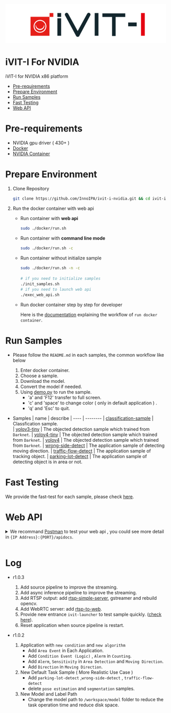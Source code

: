 ![LOGO](docs/images/iVIT-I-Logo-B.png)

# iVIT-I For NVIDIA
iVIT-I for NVIDIA x86 platform

* [Pre-requirements](#pre-requirements)
* [Prepare Environment](#prepare-environment)
* [Run Samples](#run-samples)
* [Fast Testing](#fast-testing)
* [Web API](#web-api)

# Pre-requirements
* NVIDIA gpu driver ( 430+ )
* [Docker](https://max-c.notion.site/Install-Docker-9a0927c9b8aa4455b66548843246152f)
* [NVIDIA Container](https://max-c.notion.site/Install-NVIDIA-Docker-b15e1b2930f646f389675bde6a04c9e2)


# Prepare Environment

1. Clone Repository

    ```bash
    git clone https://github.com/InnoIPA/ivit-i-nvidia.git && cd ivit-i-nvidia
    ```

2. Run the docker container with web api


    * Run container with **web api**
        ```bash
        sudo ./docker/run.sh
        ```

    * Run container with **command line mode**
        ```bash
        sudo ./docker/run.sh -c
        ```

    * Run container without initialize sample
        ```bash
        sudo ./docker/run.sh -n -c

        # if you need to initialize samples
        ./init_samples.sh
        # if you need to launch web api
        ./exec_web_api.sh
        ```

    * Run docker container step by step for developer

        Here is the [documentation](docs/activate_env_for_developer.md) explaining the workflow of `run docker container`.

        
# Run Samples
* Please follow the `README.md` in each samples, the common workflow like below
    1. Enter docker container.
    2. Choose a sample.
    3. Download the model.
    4. Convert the model if needed.
    5. Using [demo.py](./demo.py) to run the sample.
        * 'a' and 'F12' transfer to full screen.
        * 'c' and 'space' to change color ( only in default application ) .
        * 'q' and 'Esc' to quit.

* Samples
    | name | describe 
    | ---- | -------- 
    | [classification-sample](task/classification-sample/README.md)    |  Classfication sample.  
    | [yolov3-tiny](task/yolov3-tiny-sample/README.md)   | The objected detection sample which trained from `Darknet`.
    | [yolov4-tiny](task/yolov4-tiny-sample/README.md)   | The objected detection sample which trained from `Darknet`.
    | [yolov4](task/yolov4-sample/README.md)   | The objected detection sample which trained from `Darknet`.
    | [wrong-side-detect](task/wrong-side-detect/README.md)   | The application sample of detecting moving direction.
    | [traffic-flow-detect](task/traffic-flow-detect/README.md)   | The application sample of tracking object.
    | [parking-lot-detect](task/parking-lot-detect/README.md)   | The application sample of detecting object is in area or not.

# Fast Testing
We provide the fast-test for each sample, please check [here](./test/README.md).

# Web API
<details>
    <summary>
        We recommand <a href="https://www.postman.com/">Postman</a> to test your web api , you could see more detail in <code>{IP Address}:{PORT}/apidocs</code>.
    </summary>
    <img src="docs/images/apidocs.png" width=80%>
    
</details>
<br>

# Log
* r1.0.3
    1. Add source pipeline to improve the streaming.
    2. Add async inference pipeline to improve the streaming.
    3. Add RTSP output: add [rtsp-simple-server](https://github.com/aler9/rtsp-simple-server), gstreamer and rebuild opencv.
    4. Add WebRTC server: add [rtsp-to-web](https://github.com/deepch/RTSPtoWeb).
    5. Provide new entrance `ivit-launcher` to test sample quickly. ([check here](#fast-testing)).
    6. Reset application when source pipeline is restart.

* r1.0.2
    1. Application with `new condition` and `new algorithm`
        * Add `Area Event` in Each Application.
        * Add `Condition Event (Logic)` , `Alerm` in `Counting`.
        * Add `Alerm`, `Sensitivity` in `Area Detection` and `Moving Direction`.
        * Add `Direction` in `Moving Direction`.
    2. New Default Task Sample ( More Realistic Use Case )
        * Add `parking-lot-detect` ,`wrong-side-detect` , `traffic-flow-detect` 
        * delete `pose estimation` and `segmentation`  samples.
    3. New Model and Label Path
        * Change the model path to `/workspace/model` folder to reduce the task operation time and reduce disk space.
